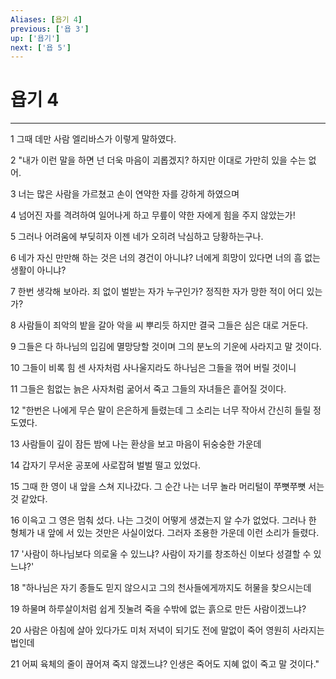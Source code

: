 ```yaml
---
Aliases: [욥기 4]
previous: ['욥 3']
up: ['욥기']
next: ['욥 5']
---
```

# 욥기 4

***


1 그때 데만 사람 엘리바스가 이렇게 말하였다. 

2 "내가 이런 말을 하면 넌 더욱 마음이 괴롭겠지? 하지만 이대로 가만히 있을 수는 없어. 

3 너는 많은 사람을 가르쳤고 손이 연약한 자를 강하게 하였으며 

4 넘어진 자를 격려하여 일어나게 하고 무릎이 약한 자에게 힘을 주지 않았는가! 

5 그러나 어려움에 부딪히자 이젠 네가 오히려 낙심하고 당황하는구나. 

6 네가 자신 만만해 하는 것은 너의 경건이 아니냐? 너에게 희망이 있다면 너의 흠 없는 생활이 아니냐? 

7 한번 생각해 보아라. 죄 없이 벌받는 자가 누구인가? 정직한 자가 망한 적이 어디 있는가? 

8 사람들이 죄악의 밭을 갈아 악을 씨 뿌리듯 하지만 결국 그들은 심은 대로 거둔다. 

9 그들은 다 하나님의 입김에 멸망당할 것이며 그의 분노의 기운에 사라지고 말 것이다. 

10 그들이 비록 힘 센 사자처럼 사나울지라도 하나님은 그들을 꺾어 버릴 것이니 

11 그들은 힘없는 늙은 사자처럼 굶어서 죽고 그들의 자녀들은 흩어질 것이다. 

12 "한번은 나에게 무슨 말이 은은하게 들렸는데 그 소리는 너무 작아서 간신히 들릴 정도였다. 

13 사람들이 깊이 잠든 밤에 나는 환상을 보고 마음이 뒤숭숭한 가운데 

14 갑자기 무서운 공포에 사로잡혀 벌벌 떨고 있었다. 

15 그때 한 영이 내 앞을 스쳐 지나갔다. 그 순간 나는 너무 놀라 머리털이 쭈뼛쭈뼛 서는 것 같았다. 

16 이윽고 그 영은 멈춰 섰다. 나는 그것이 어떻게 생겼는지 알 수가 없었다. 그러나 한 형체가 내 앞에 서 있는 것만은 사실이었다. 그러자 조용한 가운데 이런 소리가 들렸다. 

17 '사람이 하나님보다 의로울 수 있느냐? 사람이 자기를 창조하신 이보다 성결할 수 있느냐?' 

18 "하나님은 자기 종들도 믿지 않으시고 그의 천사들에게까지도 허물을 찾으시는데 

19 하물며 하루살이처럼 쉽게 짓눌려 죽을 수밖에 없는 흙으로 만든 사람이겠느냐? 

20 사람은 아침에 살아 있다가도 미처 저녁이 되기도 전에 말없이 죽어 영원히 사라지는 법인데 

21 어찌 육체의 줄이 끊어져 죽지 않겠느냐? 인생은 죽어도 지혜 없이 죽고 말 것이다."
